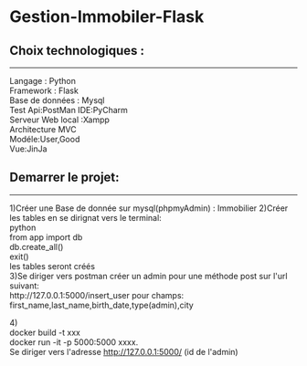 # Gestion-Immobiler-Flask

<h2>Choix technologiques :<br/></h2>
<hr>
Langage : Python<br/>
Framework : Flask<br/>
Base de données : Mysql<br/>
Test Api:PostMan
IDE:PyCharm<br/>
Serveur Web local :Xampp<br/>
Architecture MVC<br/>
Modéle:User,Good<br/>
Vue:JinJa<br/>

 <h2>Demarrer le projet:<br/></h2>
<hr>
 1)Créer une Base de donnée sur mysql(phpmyAdmin) : Immobilier
 2)Créer les tables en se dirignat vers le terminal: <br/>
   python <br/>
   from app import db <br/>
   db.create_all() <br/>
   exit() <br/>
   les tables seront créés <br/>
   3)Se diriger vers postman créer un  admin pour une méthode post sur l'url suivant: <br/>
    http://127.0.0.1:5000/insert_user pour champs: first_name,last_name,birth_date,type(admin),city <br/>
   
 4)<br/>
 docker build -t xxx <br/>
 docker run -it -p 5000:5000 xxxx.   <br/>
 Se diriger vers l'adresse http://127.0.0.1:5000/ (id de l'admin)  <br/>
 
 
 
